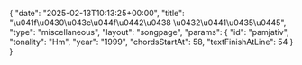 {
    "date": "2025-02-13T10:13:25+00:00",
    "title": "\u041f\u0430\u043c\u044f\u0442\u0438 \u0432\u0441\u0435\u0445",
    "type": "miscellaneous",
    "layout": "songpage",
    "params": {
        "id": "pamjativ",
        "tonality": "Hm",
        "year": "1999",
        "chordsStartAt": 58,
        "textFinishAtLine": 54
    }
}